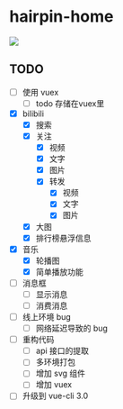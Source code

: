 # hairpin-home

![](https://travis-ci.org/fakaka/hairpin-home.svg?branch=master)

## TODO

- [ ] 使用 vuex
    - [ ] todo 存储在vuex里
- [x] bilibili
    - [x] 搜索
    - [x] 关注
        - [x] 视频
        - [x] 文字
        - [x] 图片
        - [x] 转发
            - [x] 视频
            - [x] 文字
            - [x] 图片
    - [x] 大图
    - [x] 排行榜悬浮信息
- [x] 音乐
    - [x] 轮播图
    - [x] 简单播放功能
- [ ] 消息框
    - [ ] 显示消息
    - [ ] 消费消息
- [ ] 线上环境 bug
    - [ ] 网络延迟导致的 bug
- [ ] 重构代码
    - [ ] api 接口的提取
    - [ ] 多环境打包
    - [ ] 增加 svg 组件
    - [ ] 增加 vuex
- [ ] 升级到 vue-cli 3.0

